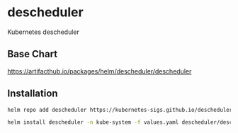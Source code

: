 # descheduler
Kubernetes descheduler

## Base Chart
https://artifacthub.io/packages/helm/descheduler/descheduler

## Installation
```bash
helm repo add descheduler https://kubernetes-sigs.github.io/descheduler/

helm install descheduler -n kube-system -f values.yaml descheduler/descheduler
```
